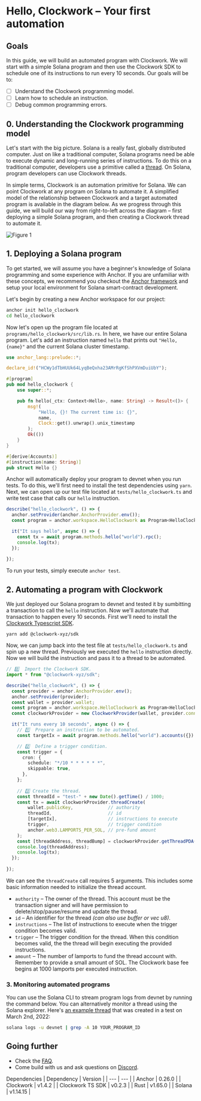 # Hello, Clockwork – Your first automation

## Goals

In this guide, we will build an automated program with Clockwork. We will start with a simple Solana program and then use the Clockwork SDK to schedule one of its instructions to run every 10 seconds. Our goals will be to:

* [ ] Understand the Clockwork programming model.
* [ ] Learn how to schedule an instruction.
* [ ] Debug common programming errors. 

## 0. Understanding the Clockwork programming model

Let's start with the big picture. Solana is a really fast, globally distributed computer. Just on like a traditional computer, Solana programs need be able to execute dynamic and long-running series of instructions. To do this on a traditional computer, developers use a primitive called a [thread](https://en.wikipedia.org/wiki/Thread_(computing)). On Solana, program developers can use Clockwork threads. 

In simple terms, Clockwork is an automation primitive for Solana. We can point Clockwork at any program on Solana to automate it. A simplified model of the relationship between Clockwork and a target automated program is available in the diagram below. As we progress through this guide, we will build our way from right-to-left across the diagram – first deploying a simple Solana program, and then creating a Clockwork thread to automate it. 

![Figure 1](https://user-images.githubusercontent.com/8634334/222291232-ce195a01-7bdc-4567-8907-14485d19ee91.png)

## 1. Deploying a Solana program

To get started, we will assume you have a beginner's knowledge of Solana programming and some experience with Anchor. If you are unfamiliar with these concepts, we recommend you checkout the [Anchor framework](https://www.anchor-lang.com/) and setup your local environment for Solana smart-contract development.

Let's begin by creating a new Anchor workspace for our project:
```sh
anchor init hello_clockwork
cd hello_clockwork
```

Now let's open up the program file located at `programs/hello_clockwork/src/lib.rs`. In here, we have our entire Solana program. Let's add an instruction named `hello` that prints out `"Hello, {name}"` and the current Solana cluster timestamp. 

```rust
use anchor_lang::prelude::*;

declare_id!("HCWy1dTbHUUk64LyqBeQxha23AMrRgKfShPXVmDuiUbY");

#[program]
pub mod hello_clockwork {
    use super::*;

    pub fn hello(_ctx: Context<Hello>, name: String) -> Result<()> {
        msg!(
            "Hello, {}! The current time is: {}",
            name,
            Clock::get().unwrap().unix_timestamp
        );
        Ok(())
    }
}

#[derive(Accounts)]
#[instruction(name: String)]
pub struct Hello {}
```

Anchor will automatically deploy your program to devnet when you run tests. To do this, we'll first need to install the test dependencies using `yarn`. Next, we can open up our test file located at `tests/hello_clockwork.ts` and write test case that calls our `hello` instruction. 

```ts
describe("hello_clockwork", () => {
  anchor.setProvider(anchor.AnchorProvider.env());
  const program = anchor.workspace.HelloClockwork as Program<HelloClockwork>;

  it("It says hello", async () => {
    const tx = await program.methods.hello("world").rpc();
    console.log(tx);
  });
  
});
```

To run your tests, simply execute `anchor test`.



## 2. Automating a program with Clockwork

We just deployed our Solana program to devnet and tested it by sumbitting a transaction to call the `hello` instruction. Now we'll automate that transaction to happen every 10 seconds. First we'll need to install the [Clockwork Typescript SDK](https://www.npmjs.com/package/@clockwork-xyz/sdk).

```
yarn add @clockwork-xyz/sdk
```

Now, we can jump back into the test file at `tests/hello_clockwork.ts` and spin up a new thread. Previously we executed the `hello` instruction directly. Now we will build the instruction and pass it to a thread to be automated.

```ts
// 0️⃣  Import the Clockwork SDK.
import * from "@clockwork-xyz/sdk";

describe("hello_clockwork", () => {
  const provider = anchor.AnchorProvider.env();
  anchor.setProvider(provider);
  const wallet = provider.wallet;
  const program = anchor.workspace.HelloClockwork as Program<HelloClockwork>;
  const clockworkProvider = new ClockworkProvider(wallet, provider.connection);

  it("It runs every 10 seconds", async () => {
    // 1️⃣  Prepare an instruction to be automated.
    const targetIx = await program.methods.hello("world").accounts({}).instruction();

    // 2️⃣  Define a trigger condition.
    const trigger = {
      cron: {
        schedule: "*/10 * * * * * *",
        skippable: true,
      },
    };
    
    // 3️⃣ Create the thread.
    const threadId = "test-" + new Date().getTime() / 1000;
    const tx = await clockworkProvider.threadCreate(
        wallet.publicKey,             // authority
        threadId,                     // id
        [targetIx],                   // instructions to execute
        trigger,                      // trigger condition
        anchor.web3.LAMPORTS_PER_SOL, // pre-fund amount
    );
    const [threadAddress, threadBump] = clockworkProvider.getThreadPDA(wallet.publicKey, threadId)
    console.log(threadAddress);
    console.log(tx);
  });
  
});
```

We can see the `threadCreate` call requires 5 arguments. This includes some basic information needed to initialize the thread account. 
* `authority` – The owner of the thread. This account must be the transaction signer and will have permission to delete/stop/pause/resume and update the thread.
* `id` – An identifier for the thread _(can also use buffer or vec u8)_.
* `instructions` – The list of instructions to execute when the trigger condition becomes valid.
* `trigger` – The trigger condition for the thread. When this condition becomes valid, the the thread will begin executing the provided instructions.
* `amount` – The number of lamports to fund the thread account with. Remember to provide a small amount of SOL. The Clockwork base fee begins at 1000 lamports per executed instruction.


### 3. Monitoring automated programs

You can use the Solana CLI to stream program logs from devnet by running the command below. You can alternatively monitor a thread using the Solana explorer. Here's [an example thread](https://explorer.solana.com/address/3ohRKgNyLS1iTGiUqnzoiFiQcrCLGmr3NWHzq4HW8BdJ?cluster=devnet) that was created in a test on March 2nd, 2022:

```bash
solana logs -u devnet | grep -A 10 YOUR_PROGRAM_ID
```

## Going further

* Check the [FAQ](../../FAQ.md#common-errors).
* Come build with us and ask questions on [Discord](https://discord.gg/epHsTsnUre).

Dependencies
| Dependency | Version |
| --- | --- |
| Anchor | 0.26.0 |
| Clockwork | v1.4.2 |
| Clockwork TS SDK | v0.2.3 |
| Rust | v1.65.0 | 
| Solana | v1.14.15 |
